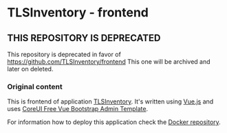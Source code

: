# TLSInventory - frontend

## THIS REPOSITORY IS DEPRECATED

This repository is deprecated in favor of https://github.com/TLSInventory/frontend
This one will be archived and later on deleted.

### Original content

This is frontend of application [TLSInventory](https://github.com/TLSInventory).
It's written using [Vue.js](https://vuejs.org/) and uses [CoreUI Free Vue Bootstrap Admin Template](https://github.com/coreui/coreui-free-vue-admin-template).

For information how to deploy this application check the [Docker repository](https://github.com/TLSInventory/Docker).

